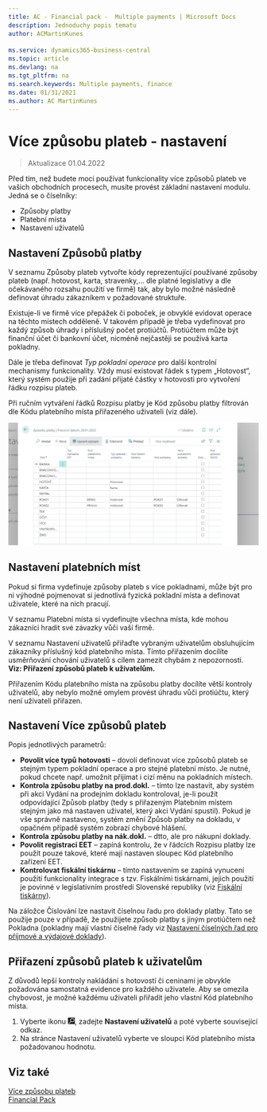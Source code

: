 ```yaml
---
title: AC - Financial pack -  Multiple payments | Microsoft Docs
description: Jednoduchy popis tematu
author: ACMartinKunes

ms.service: dynamics365-business-central
ms.topic: article
ms.devlang: na
ms.tgt_pltfrm: na
ms.search.keywords: Multiple payments, finance 
ms.date: 01/31/2021
ms.author: AC MartinKunes
---
```

# Více způsobu plateb - nastavení
> Aktualizace 01.04.2022

Před tím, než budete moci používat funkcionality více způsobů plateb ve vašich obchodních procesech, musíte provést základní nastavení modulu. Jedná se o číselníky:

- Způsoby platby
- Platební místa
- Nastavení uživatelů

## Nastavení Způsobů platby

V seznamu Způsoby plateb vytvořte kódy reprezentující používané způsoby plateb (např. hotovost, karta, stravenky,… dle platné legislativy a dle očekávaného rozsahu použití ve firmě) tak, aby bylo možné následně definovat úhradu zákazníkem v požadované struktuře.

Existuje-li ve firmě více přepážek či poboček, je obvyklé evidovat operace na těchto místech odděleně. V takovém případě je třeba vydefinovat pro každý způsob úhrady i příslušný počet protiúčtů. Protiúčtem může být finanční účet či bankovní účet, nicméně nejčastěji se používá karta pokladny.

Dále je třeba definovat *Typ pokladní operace* pro další kontrolní mechanismy funkcionality. Vždy musí existovat řádek s typem „Hotovost“, který systém použije při zadání přijaté částky v hotovosti pro vytvoření řádku rozpisu plateb.

Při ručním vytváření řádků Rozpisu platby je Kód způsobu platby filtrován dle Kódu platebního místa přiřazeného uživateli (viz dále).

![Způsoby plateb](media/multiple_payment_methonds_overview.png)

## Nastavení platebních míst

Pokud si firma vydefinuje způsoby plateb s více pokladnami, může být pro ni výhodné pojmenovat si jednotlivá fyzická pokladní místa a definovat uživatele, které na nich pracují.

V seznamu Platební místa si vydefinujte všechna místa, kde mohou zákazníci hradit své závazky vůči vaší firmě. 

V seznamu Nastavení uživatelů přiřaďte vybraným uživatelům obsluhujícím zákazníky příslušný kód platebního místa. Tímto přiřazením docílíte usměrňování chování uživatelů s cílem zamezit chybám z nepozornosti. **Viz: Přiřazení způsobů plateb k uživatelům.**

Přiřazením Kódu platebního místa na způsobu platby docílíte větší kontroly uživatelů, aby nebylo možné omylem provést úhradu vůči protiúčtu, který není uživateli přiřazen.


## Nastavení Více způsobů plateb 

Popis jednotlivých parametrů:
- **Povolit více typů hotovosti** – dovolí definovat více způsobů plateb se stejným typem pokladní operace a pro stejné platební místo. Je nutné, pokud chcete např. umožnit přijímat i cizí měnu na pokladních místech. 
- **Kontrola způsobu platby na prod.dokl.** – tímto lze nastavit, aby systém při akci Vydání na prodejním dokladu kontroloval, je-li použit odpovídající Způsob platby (tedy s přiřazeným Platebním místem stejným jako má nastaven uživatel, který akci Vydání spustil). Pokud je vše správně nastaveno, systém změní Způsob platby na dokladu, v opačném případě systém zobrazí chybové hlášení.
- **Kontrola způsobu platby na nák.dokl.** – dtto, ale pro nákupní doklady.
- **Povolit registraci EET** – zapíná kontrolu, že v řádcích Rozpisu platby lze použít pouze takové, které mají nastaven sloupec Kód platebního zařízení EET.
- **Kontrolovat fiskální tiskárnu** – tímto nastavením se zapíná vynucení použití funkcionality integrace s tzv. Fiskálními tiskárnami, jejich použití je povinné v legislativním prostředí Slovenské republiky (viz [Fiskální tiskárny](https://muj.autocont.cz/docs/cs-cz/dynamics365/business-central/FinancialPack/fiscal-printers.html)).

Na záložce Číslování lze nastavit číselnou řadu pro doklady platby. Tato se použije pouze v případě, že použijete způsob platby s jiným protiúčtem než Pokladna (pokladny mají vlastní číselné řady viz [Nastavení číselných řad pro příjmové a výdajové doklady](https://docs.microsoft.com/cs-cz/dynamics365/business-central/localfunctionality/czech/ui-extensions-cash-desk-localization-cz#nastaven%C3%AD-%C4%8D%C3%ADseln%C3%BDch-%C5%99ad-pro-p%C5%99%C3%ADjmov%C3%A9-a-v%C3%BDdajov%C3%A9-doklady)).

## Přiřazení způsobů plateb k uživatelům

Z důvodů lepší kontroly nakládání s hotovostí či ceninami je obvykle požadována samostatná evidence pro každého uživatele. Aby se omezila chybovost, je možné každému uživateli přiřadit jeho vlastní Kód platebního místa.
1. Vyberte ikonu ![Žárovky, která otevře funkci Řekněte mi](media/ui-search/search_small.png "Řekněte mi, co chcete dělat"), zadejte **Nastavení uživatelů** a poté vyberte související odkaz.
2. Na stránce Nastavení uživatelů vyberte ve sloupci Kód platebního místa požadovanou hodnotu.


## Viz také

[Více způsobu plateb](multiple-payment-methods.md)  
[Financial Pack](finance-pack.md)  
